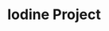 ---
title: Iodine Project
layout: subcategory.html
subcategory: 'Вентиляция и дымоход'
caption: 'Изделия для отвода дыма и вентиляции'
services:
    - service:
        title: 'Вытяжные зонты'
        caption: 'Внутренние воздухозаборники для вентиляции'
        link: '/ventilyatsiya-i-dymohod/vytyazhnie-zonty'
    - service:
        title: 'Дымник'
        caption: 'Декоративные колпаки для каминной трубы'
        link: '/ventilyatsiya-i-dymohod/dymnik'
---